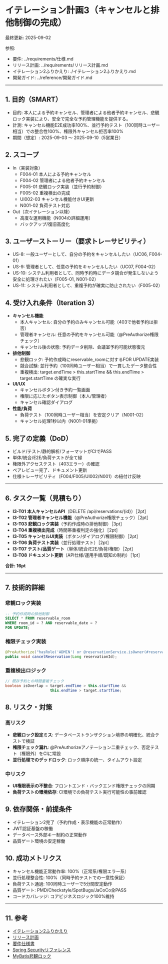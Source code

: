 # イテレーション計画3（キャンセルと排他制御の完成）

最終更新: 2025-09-02

参照:
- 要件: ../requirements/仕様.md
- リリース計画: ../requirements/リリース計画.md
- イテレーション2ふりかえり: ./イテレーション2ふりかえり.md
- 開発ガイド: ../reference/開発ガイド.md

---

## 1. 目的（SMART）
- 目的: 本人による予約キャンセル、管理者による他者予約キャンセル、悲観ロック実装により、安全で完全な予約管理機能を提供する。
- 計測: キャンセル機能E2E成功率100%、並行予約テスト（100同時ユーザー相当）での整合性100%、権限外キャンセル拒否率100%
- 期間（想定）: 2025-09-03 〜 2025-09-10（5営業日）

## 2. スコープ
- In（実装対象）
  - F004-01 本人による予約キャンセル
  - F004-02 管理者による他者予約キャンセル
  - F005-01 悲観ロック実装（並行予約制御）
  - F005-02 重複検出の完成
  - UI002-03 キャンセル機能付きUI更新
  - N001-02 負荷テスト対応
- Out（次イテレーション以降）
  - 高度な運用機能（N004の詳細運用）
  - バックアップ/復旧高度化

## 3. ユーザーストーリー（要求トレーサビリティ）
- US-8: 一般ユーザーとして、自分の予約をキャンセルしたい（UC06, F004-01）
- US-9: 管理者として、任意の予約をキャンセルしたい（UC07, F004-02）
- US-10: システム利用者として、同時予約時にデータ競合が発生しないよう安全に処理されたい（F005-01, N001-02）
- US-11: システム利用者として、重複予約が確実に防止されたい（F005-02）

## 4. 受け入れ条件（Iteration 3）
- **キャンセル機能**
  - 本人キャンセル: 自分の予約のみキャンセル可能（403で他者予約は拒否）
  - 管理者キャンセル: 任意の予約をキャンセル可能（@PreAuthorize権限チェック）
  - キャンセル後の状態: 予約データ削除、会議室予約可能状態復元
- **排他制御**
  - 悲観ロック: 予約作成時にreservable_roomに対するFOR UPDATE実装
  - 競合試験: 並行予約（100同時ユーザー相当）で一貫したデータ整合性
  - 重複検出: target.endTime > this.startTime && this.endTime > target.startTime の確実な実行
- **UI/UX**
  - キャンセルボタン付き予約一覧画面
  - 権限に応じたボタン表示制御（本人/管理者）
  - キャンセル確認ダイアログ
- **性能/負荷**
  - 負荷テスト（100同時ユーザー相当）を安定クリア（N001-02）
  - キャンセル処理1秒以内（N001-01準拠）

## 5. 完了の定義（DoD）
- ビルド/テスト/静的解析/フォーマットがCIでPASS
- 単体/統合/E2E/負荷テストが全て緑
- 権限外アクセステスト（403エラー）の確認
- ペアレビュー完了、ドキュメント更新
- 仕様トレーサビリティ（F004/F005/UI002/N001）の紐付け反映

---

## 6. タスク一覧（見積もり）
- **I3-T01 本人キャンセルAPI**（DELETE /api/reservations/{id}）［2pt］
- **I3-T02 管理者キャンセル機能**（@PreAuthorize権限チェック）［2pt］
- **I3-T03 悲観ロック実装**（予約作成時の排他制御）［3pt］
- **I3-T04 重複検出完成**（時間帯重複判定の強化）［2pt］
- **I3-T05 キャンセルUI実装**（ボタン/ダイアログ/権限制御）［2pt］
- **I3-T06 負荷テスト実装**（並行処理テスト）［2pt］
- **I3-T07 テスト/品質ゲート**（単体/統合/E2E/負荷/権限）［2pt］
- **I3-T08 ドキュメント更新**（API仕様/運用手順/既知の制約）［1pt］

**合計: 16pt**

---

## 7. 技術的詳細

### 悲観ロック実装
```sql
-- 予約作成時の排他制御
SELECT * FROM reservable_room 
WHERE room_id = ? AND reservable_date = ? 
FOR UPDATE;
```

### 権限チェック実装
```java
@PreAuthorize("hasRole('ADMIN') or @reservationService.isOwner(#reservationId, authentication.name)")
public void cancelReservation(Long reservationId);
```

### 重複検出ロジック
```java
// 既存予約との時間重複チェック
boolean isOverlap = target.endTime > this.startTime && 
                    this.endTime > target.startTime;
```

## 8. リスク・対策

### 高リスク
- **悲観ロック設定ミス**: データベーストランザクション境界の明確化、統合テストで検証
- **権限チェック漏れ**: @PreAuthorizeアノテーション二重チェック、否定テスト（権限外）をCIに常設
- **並行処理でのデッドロック**: ロック順序の統一、タイムアウト設定

### 中リスク  
- **UI権限表示の不整合**: フロントエンド・バックエンド権限チェックの同期
- **負荷テストの環境依存**: CI環境での負荷テスト実行可能性の事前確認

## 9. 依存関係・前提条件
- イテレーション2完了（予約作成・表示機能の正常動作）
- JWT認証基盤の稼働
- データベース外部キー制約の正常動作
- 品質ゲート環境の安定稼働

## 10. 成功メトリクス
- キャンセル機能正常動作率: 100%（正常系/権限エラー系）
- 並行処理整合性: 100%（同時予約テストでの一意性保証）
- 負荷テスト通過: 100同時ユーザーで5分間安定動作
- 品質ゲート: PMD/Checkstyle/SpotBugs/JaCoCo全PASS
- コードカバレッジ: コアビジネスロジック100%維持

---

## 11. 参考
- [イテレーション2ふりかえり](./イテレーション2ふりかえり.md)
- [リリース計画](../requirements/リリース計画.md)  
- [要件仕様書](../requirements/仕様.md)
- [Spring Securityリファレンス](https://docs.spring.io/spring-security/reference/)
- [MyBatis悲観ロック](https://mybatis.org/mybatis-3/ja/index.html)